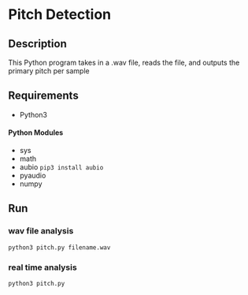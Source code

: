 # Pitch Detection

## Description
This Python program takes in a .wav file, reads the file, and outputs the primary pitch per sample

## Requirements
* Python3
#### Python Modules
* sys
* math
* aubio `pip3 install aubio`
* pyaudio
* numpy

## Run
### wav file analysis
`python3 pitch.py filename.wav`
### real time analysis
`python3 pitch.py`
